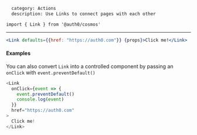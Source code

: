 ```meta
  category: Actions
  description: Use Links to connect pages with each other
```

`import { Link } from '@auth0/cosmos'`

---

```jsx
<Link defaults={{href: "https://auth0.com"}} {props}>Click me!</Link>
```

#### Examples

You can also convert `Link` into a controlled component by passing an `onClick` with `event.preventDefault()`

```js
<Link
  onClick={event => {
    event.preventDefault()
    console.log(event)
  }}
  href="https://auth0.com"
>
  Click me!
</Link>
```
